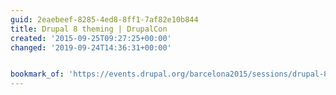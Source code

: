 ```yaml
---
guid: 2eaebeef-8285-4ed8-8ff1-7af82e10b844
title: Drupal 8 theming | DrupalCon
created: '2015-09-25T09:27:25+00:00'
changed: '2019-09-24T14:36:31+00:00'


bookmark_of: 'https://events.drupal.org/barcelona2015/sessions/drupal-8-theming-0'
---
```




